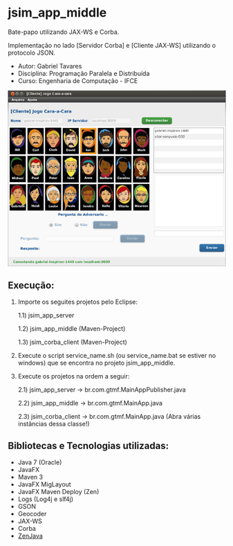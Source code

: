 jsim_app_middle
=================

Bate-papo utilizando JAX-WS e Corba.

Implementação no lado [Servidor Corba] e [Cliente JAX-WS] utilizando o protocolo JSON.


* Autor: Gabriel Tavares
* Disciplina: Programação Paralela e Distribuída
* Curso: Engenharia de Computação - IFCE



![ScreenShot](https://github.com/gabrieltavaresmelo/jcac_client/raw/master/gui.png)



Execução:
----------------------------

1) Importe os seguites projetos pelo Eclipse:
	
	1.1) jsim_app_server

	1.2) jsim_app_middle (Maven-Project)
	
	1.3) jsim_corba_client (Maven-Project)


2) Execute o script service_name.sh (ou service_name.bat se estiver no windows) que se encontra no projeto jsim_app_middle.

3) Execute os projetos na ordem a seguir:

	2.1) jsim_app_server -> br.com.gtmf.MainAppPublisher.java

    2.2) jsim_app_middle -> br.com.gtmf.MainApp.java

    2.3) jsim_corba_client -> br.com.gtmf.MainApp.java (Abra várias instâncias dessa classe!)



Bibliotecas e Tecnologias utilizadas:
----------------------------

* Java 7 (Oracle)
* JavaFX
* Maven 3
* JavaFX MigLayout
* JavaFX Maven Deploy (Zen)
* Logs (Log4j e slf4j)
* GSON
* Geocoder
* JAX-WS
* Corba
* [ZenJava](http://zenjava.com/javafx/maven/index.html )

 

